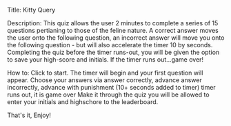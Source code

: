 Title:
Kitty Query 

Description:
This quiz allows the user 2 minutes to complete a series of 15 questions pertianing to those of the feline nature. A correct answer moves the user onto the following question, an incorrect answer will move you onto the following question - but will also accelerate the timer 10 by seconds. Completing the quiz before the timer runs-out, you will be given the option to save your high-score and initials. If the timer runs out...game over!

How to:
Click <Begin-Quiz> to start. 
The timer will begin and your first question will appear. 
Choose your answers via <multiple-choice>
answer correctly, advance
answer incorrectly, advance with punishment (10+ seconds added to timer)
timer runs out, it is game over
Make it through the quiz you will be allowed to enter your initials and highschore to the leaderboard. 

That's it,
Enjoy!